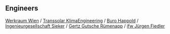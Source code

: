 ## Engineers

[Werkraum Wien](http://www.werkraumwien.at/index.php/aktuell.html) / 
[Transsolar KlimaEngineering](http://www.transsolar.com/) / 
[Buro Happold](http://www.burohappold.com/) /
[Ingenieurgesellschaft Sieker](http://www.sieker.de/) / 
[Gertz Gutsche Rümenapp](http://www.gertz-gutsche-ruemenapp.de/) / 
[ifw Jürgen Fiedler](http://www.ifw-invenit.com/)